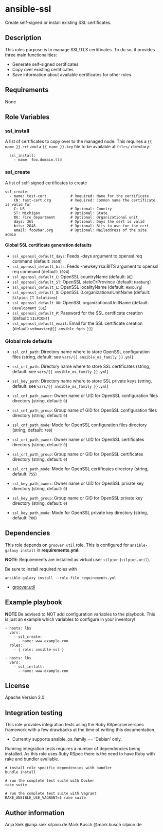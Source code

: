 # ansible-ssl

Create self-signed or install existing SSL certificates.

## Description

This roles purpose is to manage SSL/TLS certificates. To do so, it provides
three main functionalities:

* Generate self-signed certificates
* Copy over existing certificates
* Save information about available certificates for other roles

## Requirements

None

## Role Variables

### ssl_install

A list of certificates to copy over to the managed node. This requires
a ``{{ name }}.crt`` and a ``{{ name }}.key`` file to be available at
``files/`` directory.

      ssl_install:
        - name: foo.domain.tld

### ssl_create

A list of self-signed certificates to create


    ssl_create:
      - name: test-cert           # Required: Name for the certificate
        CN: test-cert.org         # Required: Common name the certificate is valid for
        C: US                     # Optional: Country
        ST: Michigan              # Optional: State
        OU: Fire_department       # Optional: Organizational unit
        days: 365                 # Optional: Days the cert is valid
        bits: 2048                # Optional: Bits to use for the cert
        email: foo@bar.org        # Optional: Mailaddress of the site admin


#### Global SSL certificate generation defaults

* ``ssl_openssl_default_days``: Feeds -days argument to openssl req command (default: ``3650``)
* ``ssl_openssl_default_bits``: Feeds -newkey rsa:BITS argument to openssl req command (default: ``1024``)
* ``ssl_openssl_default_C``: OpenSSL countryName (default: ``DE``)
* ``ssl_openssl_default_ST``: OpenSSL stateOrProvince (default: ``Hamburg``)
* ``ssl_openssl_default_L``: OpenSSL localityName (default: ``Hamburg``)
* ``ssl_openssl_default_O``: OpenSSL 0.organizationalUnitName (default: ``Silpion IT Solutions``)
* ``ssl_openssl_default_OU``: OpenSSL organizationalUnitName (default: ``Development SSL``)
* ``ssl_openssl_default_P``: Password for the SSL certificate creation (default: ``SILPION!``)
* ``ssl_openssl_default_email``: Email for the SSL certificate creation (default: ``webmaster@{{ ansible_fqdn }}``)

### Global role defaults

* ``ssl_cnf_path``: Directory name where to store OpenSSL configuration files (string, default: see ``vars/{{ ansible_os_family }}.yml``)
* ``ssl_crt_path``: Directory name where to store SSL certificates (string, default: see ``vars/{{ ansible_os_family }}.yml``)
* ``ssl_key_path``: Directory name where to store SSL private keys (string, default: see ``vars/{{ ansible_os_family }}.yml``)

* ``ssl_cnf_path_owner``: Owner name or UID for OpenSSL configuration files directory (string, default: ``0``)
* ``ssl_cnf_path_group``: Group name of GID for OpenSSL configuration files directory (string, default: ``0``)
* ``ssl_cnf_path_mode``: Mode for OpenSSL configuration files directory (string, default: ``700``)

* ``ssl_crt_path_owner``: Owner name or UID for OpenSSL certificates directory (string, default: ``0``)
* ``ssl_crt_path_group``: Group name or GID for OpenSSL certificates directory (string, default: ``0``)
* ``ssl_crt_path_mode``: Mode for OpenSSL certificates directory (string, default: ``755``)

* ``ssl_key_path_owner``: Owner name or UID for OpenSSL private key directory (string, default: ``0``)
* ``ssl_key_path_group``: Group name or GID for OpenSSL private key directory (string, default: ``0``)
* ``ssl_key_path_mode``: Mode for OpenSSL private key directory (string, default: ``700``)

## Dependencies

This role depends on ``groover.util`` role. This is configured
for ``ansible-galaxy install`` in **requirements.yml**.

**NOTE**: Requirements are installed as virtual user ``silpion``
(``silpion.util``).

Be sure to install required roles with

    ansible-galaxy install --role-file requirements.yml

* [groover.util](https://github.com/silpion/ansible-util)

## Example playbook

**NOTE** Be advised to NOT add configuration variables to the playbook.
This is just an example which variables to configure in your inventory!

    - hosts: lbs
      vars:
        - ssl_create:
          - name: www.example.com
      roles:
        - { role: ansible-ssl }

<!-- -->

    - hosts: lbs
      vars:
        - ssl_install:
          - name: www.example.com

## License

Apache Version 2.0

## Integration testing

This role provides integration tests using the Ruby RSpec/serverspec framework
with a few drawbacks at the time of writing this documentation.

- Currently supports ansible_os_family == 'Debian' only.

Running integration tests requires a number of dependencies being
installed. As this role uses Ruby RSpec there is the need to have
Ruby with rake and bundler available.

    # install role specific dependencies with bundler
    bundle install

<!-- -->

    # run the complete test suite with Docker
    rake suite

<!-- -->

    # run the complete test suite with Vagrant
    RAKE_ANSIBLE_USE_VAGRANT=1 rake suite


## Author information

Anja Siek @anja.siek silpion.de
Mark Kusch @mark.kusch silpion.de


<!-- vim: set nofen ts=4 sw=4 et: -->
